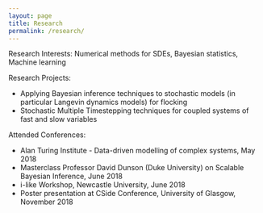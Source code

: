 ```yaml
---
layout: page
title: Research
permalink: /research/
---
```


Research Interests: Numerical methods for SDEs, Bayesian statistics, Machine learning 

Research Projects: 
- Applying Bayesian inference techniques to stochastic models (in particular Langevin dynamics models) for flocking
- Stochastic Multiple Timestepping techniques for coupled systems of fast and slow variables


Attended Conferences: 
- Alan Turing Institute - Data-driven modelling of complex systems, May 2018
- Masterclass Professor David Dunson (Duke University) on Scalable Bayesian Inference, June 2018
- i-like Workshop, Newcastle University, June 2018
- Poster presentation at CSide Conference, University of Glasgow, November 2018